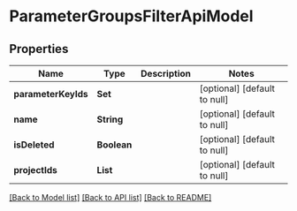 # ParameterGroupsFilterApiModel
## Properties

| Name | Type | Description | Notes |
|------------ | ------------- | ------------- | -------------|
| **parameterKeyIds** | **Set** |  | [optional] [default to null] |
| **name** | **String** |  | [optional] [default to null] |
| **isDeleted** | **Boolean** |  | [optional] [default to null] |
| **projectIds** | **List** |  | [optional] [default to null] |

[[Back to Model list]](../README.md#documentation-for-models) [[Back to API list]](../README.md#documentation-for-api-endpoints) [[Back to README]](../README.md)

